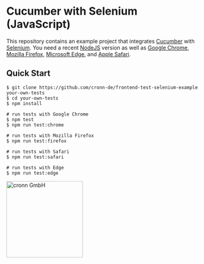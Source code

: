 # Cucumber with Selenium (JavaScript)

This repository contains an example project that integrates [Cucumber](https://cucumber.io/) with [Selenium](https://www.selenium.dev/). You need a recent [NodeJS](https://nodejs.org/) version as well as [Google Chrome](https://www.google.com/chrome/), [Mozilla Firefox](https://www.mozilla.org/firefox/), [Microsoft Edge](https://www.microsoft.com/edge), and [Apple Safari](https://www.apple.com/safari/).

## Quick Start

```shell
$ git clone https://github.com/cronn-de/frontend-test-selenium-example your-own-tests
$ cd your-own-tests
$ npm install

# run tests with Google Chrome
$ npm test
$ npm run test:chrome

# run tests with Mozilla Firefox
$ npm run test:firefox

# run tests with Safari
$ npm run test:safari

# run tests with Edge
$ npm run test:edge
```

[<img src="https://www.cronn.de/img/logo_name_rgb_1200x630.png" alt="cronn GmbH" width="200"/>](https://www.cronn.de/)
